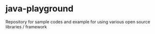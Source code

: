 java-playground
===============

Repository for sample codes and example for using various open source libraries / framework

